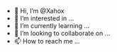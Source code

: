 - 👋 Hi, I’m @Xahox
- 👀 I’m interested in ...
- 🌱 I’m currently learning ...
- 💞️ I’m looking to collaborate on ...
- 📫 How to reach me ...

<!---
Xahox/Xahox is a ✨ special ✨ repository because its `README.md` (this file) appears on your GitHub profile.
You can click the Preview link to take a look at your changes.
--->
